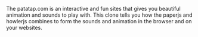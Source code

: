The patatap.com is an interactive and fun sites that gives you beautiful animation and sounds to play with. This clone tells you how the paperjs and howlerjs combines to form the sounds and animation in the browser and on your websites.
